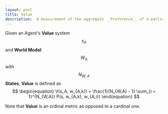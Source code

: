 ```yaml
---
layout: post
title: Value
description:  A measurement of the aggregate __Preference__ of a particular __World State__.
---
```


Given an Agent's __Value__ system $$ s_A $$ and __World Model__ $$ W_A $$ with $$ N_{W,A} $$ __States__, __Value__ is defined as $$ 
\begin{equation}
V(s_A, w_{A,k}) = \frac{1}{N_{W,A} - 1} \sum_{i = 1}^{N_{W,A}} P(s, w_{A,k}, w_{A,i}) 
\end{equation}
$$

Note that __Value__ is an ordinal metric as opposed to a cardinal one.